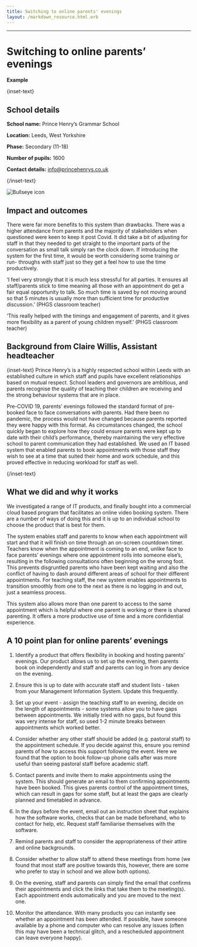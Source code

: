 ```yaml
---
title: Switching to online parents' evenings
layout: /markdown_resource.html.erb
---
```


---

# Switching to online parents’ evenings

<strong class="govuk-tag">Example</strong>

{inset-text}

## School details

**School name:** Prince Henry’s Grammar School

**Location:** Leeds, West Yorkshire

**Phase:** Secondary (11-18)

**Number of pupils:** 1600

**Contact details:** <info@princehenrys.co.uk>

{/inset-text}

<div class="govuk-grid-row dfe-width-container">
  <div class="govuk-grid-column-full">
    <div class="info-box">
      <div class="info-box__corner">
        <img src="/assets/images/bullseye.svg" alt="Bullseye icon">
      </div>
      <h2 class="govuk-heading-m">
        Impact and outcomes
      </h2>
      <p class="govuk-body">
        There were far more benefits to this system than drawbacks. There was a
        higher attendance from parents and the majority of stakeholders when
        questioned were keen to keep it post Covid. It did take a bit of
        adjusting for staff in that they needed to get straight to the important
        parts of the conversation as small talk simply ran the clock down. If
        introducing the system for the first time, it would be worth considering
        some training or run- throughs with staff just so they get a feel how to
        use the time productively.
      </p>
      <p class="govuk-body">
        ‘I feel very strongly that it is much less stressful for all parties. It
        ensures all staff/parents stick to time meaning all those with an
        appointment do get a fair equal opportunity to talk. So much time is
        saved by not moving around so that 5 minutes is usually more than
        sufficient time for productive discussion.’ (PHGS classroom teacher)
      </p>
      <p class="govuk-body">
        ‘This really helped with the timings and engagement of parents, and it
        gives more flexibility as a parent of young children myself.’ (PHGS
        classroom teacher)
      </p>
    </div>
  </div>
</div>

## Background from Claire Willis, Assistant headteacher

{inset-text}
Prince Henry’s is a highly respected school within Leeds with an established
culture in which staff and pupils have excellent relationships based on mutual
respect. School leaders and governors are ambitious, and parents recognise the
quality of teaching their children are receiving and the strong behaviour
systems that are in place.

Pre-COVID 19, parents’ evenings followed the standard format of pre-booked face
to face conversations with parents. Had there been no pandemic, the process
would not have changed because parents reported they were happy with this
format. As circumstances changed, the school quickly began to explore how they
could ensure parents were kept up to date with their child’s performance,
thereby maintaining the very effective school to parent communication they had
established. We used an IT based system that enabled parents to book
appointments with those staff they wish to see at a time that suited their home
and work schedule, and this proved effective in reducing workload for staff as
well.

{/inset-text}

## What we did and why it works

We investigated a range of IT products, and finally bought into a commercial
cloud based program that facilitates an online video booking system. There are a
number of ways of doing this and it is up to an individual school to choose the
product that is best for them.

The system enables staff and parents to know when each appointment will start
and that it will finish on time through an on-screen countdown timer. Teachers
know when the appointment is coming to an end, unlike face to face parents’
evenings where one appointment rolls into someone else’s, resulting in the
following consultations often beginning on the wrong foot. This prevents
disgruntled parents who have been kept waiting and also the conflict of having
to dash around different areas of school for their different appointments. For
teaching staff, the new system enables appointments to transition smoothly from
one to the next as there is no logging in and out, just a seamless process.

This system also allows more than one parent to access to the same appointment
which is helpful where one parent is working or there is shared parenting. It
offers a more productive use of time and a more confidential experience.

## A 10 point plan for online parents’ evenings

1. Identify a product that offers flexibility in booking and hosting parents’
   evenings. Our product allows us to set up the evening, then parents book on
   independently and staff and parents can log in from any device on the evening.

2. Ensure this is up to date with accurate staff and student lists - taken from
   your Management Information System. Update this frequently.

3. Set up your event - assign the teaching staff to an evening, decide on the
   length of appointments - some systems allow you to have gaps between
   appointments. We initially tried with no gaps, but found this was very intense
   for staff, so used 1-2 minute breaks between appointments which worked better.

4. Consider whether any other staff should be added (e.g. pastoral staff) to the
   appointment schedule. If you decide against this, ensure you remind parents of
   how to access this support following the event. Here we found that the option
   to book follow-up phone calls after was more useful than seeing pastoral staff
   before academic staff.

5. Contact parents and invite them to make appointments using the system. This
   should generate an email to them confirming appointments have been booked.
   This gives parents control of the appointment times, which can result in gaps
   for some staff, but at least the gaps are clearly planned and timetabled in
   advance.

6. In the days before the event, email out an instruction sheet that explains
   how the software works, checks that can be made beforehand, who to contact for
   help, etc. Request staff familiarise themselves with the software.

7. Remind parents and staff to consider the appropriateness of their attire and
   online backgrounds.

8. Consider whether to allow staff to attend these meetings from home (we found
   that most staff are positive towards this, however, there are some who prefer
   to stay in school and we allow both options).

9. On the evening, staff and parents can simply find the email that confirms
   their appointments and click the links that take them to the meeting(s). Each
   appointment ends automatically and you are moved to the next one.

10. Monitor the attendance. With many products you can instantly see whether an
    appointment has been attended. If possible, have someone available by a phone
    and computer who can resolve any issues (often this may have been a technical
    glitch, and a rescheduled appointment can leave everyone happy).
